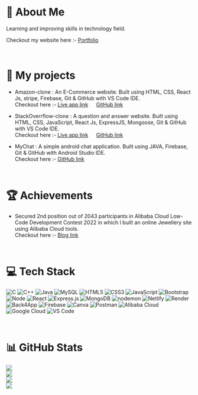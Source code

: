 # 💫 About Me

Learning and improving skills in technology field.<br/>

Checkout my website here :- [Portfolio](https://www.chhatreshkhatri.com)

<br/>

# 📝 My projects

- Amazon-clone : An E-Commerce website.
  Built using HTML, CSS, React Js, stripe, Firebase, Git & GitHub with VS Code IDE.<br/>
  Checkout here :- [Live app link](https://clone-a2550.web.app/) &emsp; [GitHub link](https://github.com/Chhatreshkhatri/amazon-clone)
- StackOverrflow-clone : A question and answer website.
  Built using HTML, CSS, JavaScript, React Js, ExpressJS, Mongoose, Git & GitHub with VS Code IDE.<br/>
  Checkout here :- [Live app link](https://stack-overflow-build.netlify.app/) &emsp; [GitHub link](https://github.com/Chhatreshkhatri/stack-overflow-clone)

- MyChat : A simple android chat application.
  Built using JAVA, Firebase, Git & GitHub with Android Studio IDE.<br>
  Checkout here :- [GitHub link](https://github.com/Chhatreshkhatri/MyChat)

<br>

# 🏆 Achievements
- Secured 2nd position out of 2043 participants in Alibaba Cloud Low-Code
Development Contest 2022 in which I built an online Jewellery site using
Alibaba Cloud tools.<br/>
Checkout here :- [Blog link](https://www.alibabacloud.com/blog/project-showcase-%7C-ramaa-creations_598812)

<br/>

# 💻 Tech Stack
![C](https://img.shields.io/badge/c-%2300599C.svg?style=flat&logo=c&logoColor=white) ![C++](https://img.shields.io/badge/c++-%2300599C.svg?style=flat&logo=c%2B%2B&logoColor=white) ![Java](https://img.shields.io/badge/java-%23ED8B00.svg?style=flat&logo=java&logoColor=white) ![MySQL](https://img.shields.io/badge/mysql-%2300f.svg?style=flat&logo=mysql&logoColor=white) ![HTML5](https://img.shields.io/badge/html5-%23E34F26.svg?style=flat&logo=html5&logoColor=white) ![CSS3](https://img.shields.io/badge/css3-%231572B6.svg?style=flat&logo=css3&logoColor=white) ![JavaScript](https://img.shields.io/badge/javascript-%23323330.svg?style=flat&logo=javascript&logoColor=%23F7DF1E) ![Bootstrap](https://img.shields.io/badge/bootstrap-%23563D7C.svg?style=flat&logo=bootstrap&logoColor=white) ![Node](https://img.shields.io/badge/Node.js-233056.svg?style=flat&logo=nodedotjs&logoColor=43853d) ![React](https://img.shields.io/badge/ReactJS-282c34.svg?style=flat&logo=react&logoColor=61dafb) ![Express.js](https://img.shields.io/badge/express.js-%23404d59.svg?style=flat&logo=express&logoColor=%2361DAFB) ![MongoDB](https://img.shields.io/badge/MongoDB-ffffff.svg?style=flat&logo=mongodb&logoColor=001e2b) ![nodemon](https://img.shields.io/badge/nodemon-76d04b.svg?style=flat&logo=nodemon&logoColor=4f4d3f) ![Netlify](https://img.shields.io/badge/netlify-%23000000.svg?style=flat&logo=netlify&logoColor=#00C7B7) ![Render](https://img.shields.io/badge/render-1f1f1f.svg?style=flat&logo=render) ![Back4App](https://img.shields.io/badge/-Back4App-10203a?logo=back4app) ![Firebase](https://img.shields.io/badge/firebase-%23039BE5.svg?style=flat&logo=firebase) ![Canva](https://img.shields.io/badge/Canva-%2300C4CC.svg?style=flat&logo=Canva&logoColor=white) ![Postman](https://img.shields.io/badge/Postman-FF6C37?style=flat&logo=postman&logoColor=white) ![Alibaba Cloud](https://img.shields.io/badge/AlibabaCloud-2c3134?style=flat&logo=alibabacloud&logoColor=orange) ![Google Cloud](https://img.shields.io/badge/GoogleCloud-878a8d?style=flat&logo=googlecloud) ![VS Code](https://img.shields.io/badge/VSCode-2c2c32.svg?logo=visualstudiocode&logoColor=005ba4)

<br/>

# 📊 GitHub Stats

[![](https://visitcount.itsvg.in/api?id=chhatreshkhatri&label=Profile%20Views&color=12&icon=5&pretty=false)](https://visitcount.itsvg.in)<br/>
![](https://github-readme-stats.vercel.app/api?username=chhatreshkhatri&theme=dark&hide_border=false&include_all_commits=false&count_private=false)<br/>
![](https://github-readme-streak-stats.herokuapp.com/?user=chhatreshkhatri&theme=dark&hide_border=false)<br/>
![](https://github-readme-stats.vercel.app/api/top-langs/?username=chhatreshkhatri&theme=dark&hide_border=false&include_all_commits=false&count_private=false&layout=compact)
